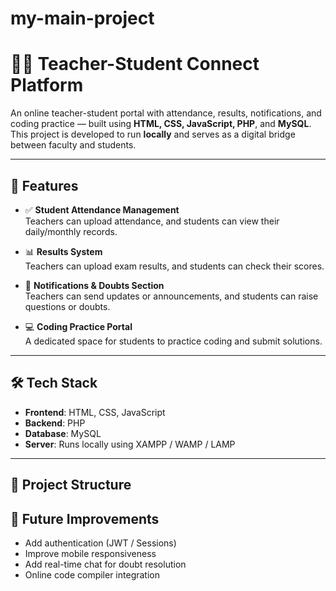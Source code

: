 # my-main-project
# 👩‍🏫 Teacher-Student Connect Platform

An online teacher-student portal with attendance, results, notifications, and coding practice — built using **HTML, CSS, JavaScript, PHP**, and **MySQL**. This project is developed to run **locally** and serves as a digital bridge between faculty and students.

---

## 🚀 Features

- ✅ **Student Attendance Management**  
  Teachers can upload attendance, and students can view their daily/monthly records.

- 📊 **Results System**  
  Teachers can upload exam results, and students can check their scores.

- 🔔 **Notifications & Doubts Section**  
  Teachers can send updates or announcements, and students can raise questions or doubts.

- 💻 **Coding Practice Portal**  
  A dedicated space for students to practice coding and submit solutions.

---

## 🛠️ Tech Stack

- **Frontend**: HTML, CSS, JavaScript  
- **Backend**: PHP  
- **Database**: MySQL  
- **Server**: Runs locally using XAMPP / WAMP / LAMP  

---

## 📂 Project Structure

## 📌 Future Improvements

- Add authentication (JWT / Sessions)  
- Improve mobile responsiveness  
- Add real-time chat for doubt resolution  
- Online code compiler integration  
